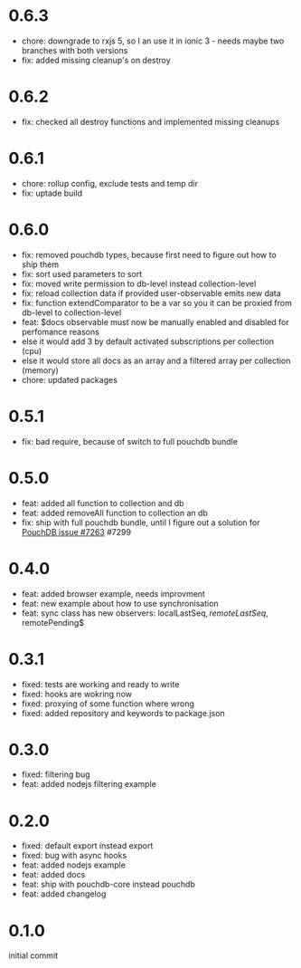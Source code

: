# 0.6.3
- chore: downgrade to rxjs 5, so I an use it in ionic 3 - needs maybe two branches with both versions
- fix: added missing cleanup's on destroy

# 0.6.2
- fix: checked all destroy functions and implemented missing cleanups

# 0.6.1
- chore: rollup config, exclude tests and temp dir
- fix: uptade build

# 0.6.0
- fix: removed pouchdb types, because first need to figure out how to ship them
- fix: sort used parameters to sort
- fix: moved write permission to db-level instead collection-level
- fix: reload collection data if provided user-observable emits new data
- fix: function extendComparator to be a var so you it can be proxied from db-level to collection-level
- feat: $docs observable must now be manually enabled and disabled for perfomance reasons
 - else it would add 3 by default activated subscriptions per collection (cpu)
 - else it would store all docs as an array and a filtered array per collection (memory)
- chore: updated packages

# 0.5.1
- fix: bad require, because of switch to full pouchdb bundle

# 0.5.0
- feat: added all function to collection and db
- feat: added removeAll function to collection an db
- fix: ship with full pouchdb bundle, until I figure out a solution for 
[PouchDB issue #7263](https://github.com/pouchdb/pouchdb/issues/7263) #7299

# 0.4.0
- feat: added browser example, needs improvment
- feat: new example about how to use synchronisation
- feat: sync class has new observers: localLastSeq$, remoteLastSeq$, remotePending$

# 0.3.1
- fixed: tests are working and ready to write
- fixed: hooks are wokring now
- fixed: proxying of some function where wrong
- fixed: added repository and keywords to package.json

# 0.3.0
- fixed: filtering bug
- feat: added nodejs filtering example

# 0.2.0
- fixed: default export instead export
- fixed: bug with async hooks
- feat: added nodejs example
- feat: added docs
- feat: ship with pouchdb-core instead pouchdb
- feat: added changelog

# 0.1.0
initial commit